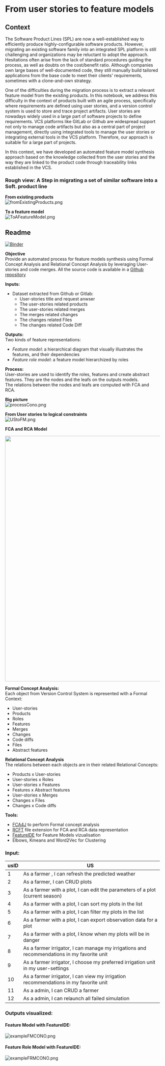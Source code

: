 # From user stories to feature models
## Context
The Software Product Lines (SPL) are now a well-established way to efficiently produce highly-configurable software products. However, migrating an existing software family into an integrated SPL platform is still challenging and organizations may be reluctant to adopt the approach. Hesitations often arise from the lack of standard procedures guiding the process, as well as doubts on the cost/benefit ratio. Although companies own large bases of well-documented code, they still manually build tailored applications from the base code to meet their clients' requirements, sometimes with a clone-and-own strategy.

One of the difficulties during the migration process is to extract a relevant feature model from the existing products. In this notebook, we address this difficulty in the context of products built with an agile process, specifically where requirements are defined using user stories, and a version control system  is used to store and trace project artifacts. User stories are nowadays widely used in a large part of software projects to define requirements. VCS platforms like GitLab or Github are widespread support not only to manage code artifacts but also as a central part of project management, directly using integrated tools to manage the user stories or integrating external tools in the VCS platform. Therefore, our approach is suitable for a large part of projects.

In this context, we have developed an automated feature model synthesis approach based on the knowledge collected from the user stories and the way they are linked to the product code through traceability links established in the VCS.

### Rough view: A Step in migrating a set of similar software into a Soft. product line

**From existing products**  
![fromExistingProducts.png](https://raw.githubusercontent.com/Hyrlos/CoNoConcepts_ThomasGEORGES_LIRMM/master/fromExistingProducts.png)  


**To a feature model**  
![ToAFeatureModel.png](https://raw.githubusercontent.com/Hyrlos/CoNoConcepts_ThomasGEORGES_LIRMM/master/ToAFeatureModel.png)  

## Readme

[![Binder](https://mybinder.org/badge_logo.svg)](https://mybinder.org/v2/gh/Hyrlos/CoNoConcepts_ThomasGEORGES_LIRMM/HEAD?labpath=CoNoConcepts_ThomasGEORGES_LIRMM%20.ipynb)

**Objective**   
Provide an automated process for feature models synthesis using Formal Concept Analysis and Relational Concept Analysis by leveraging User-stories and code merges.
All the source code is available in a [Github repository](https://github.com/Hyrlos/CoNoConcepts_ThomasGEORGES_LIRMM)

**Inputs:**  
- Dataset extracted from Github or Gitlab:
  - User-stories title and request anwser
  - The user-stories related products
  - The user-stories related merges
  - The merges related changes
  - The changes related Files
  - The changes related Code Diff
  
**Outputs:**  
Two kinds of feature representations:
- *Feature model*: a hierarchical diagram that visually illustrates the features, and their dependencies
- *Feature role model*: a feature model hierarchized by roles

**Process:**  
User-stories are used to identify the roles, features and create abstract features. They are the nodes and the leafs on the outputs models.  
The relations between the nodes and leafs are computed with FCA and RCA.

**Big picture**  
![processCono.png](https://raw.githubusercontent.com/Hyrlos/CoNoConcepts_ThomasGEORGES_LIRMM/master/images/processCono.png)  

**From User stories to logical constraints**   
![UStoFM.png](https://raw.githubusercontent.com/Hyrlos/CoNoConcepts_ThomasGEORGES_LIRMM/master/images/UStoFM.png)  



**FCA and RCA Model**  
<div>
<img src="https://raw.githubusercontent.com/Hyrlos/CoNoConcepts_ThomasGEORGES_LIRMM/master/images/USFeatureFCA.png" width="800"/>
</div>

**Formal Concept Analysis:**  
Each object from Version Control System is represented with a Formal Context:   
- User-stories
- Products
- Roles
- Features
- Merges
- Changes
- Code diffs
- Files
- Abstract features

**Relational Concept Analysis**  
The relations between each objects are in their related Relational Concepts:  
- Products x User-stories  
- User-stories x Roles
- User-stories x Features
- Features x Abstract features
- User-stories x Merges
- Changes x Files
- Changes x Code diffs

**Tools:**
- [FCA4J](https://www.lirmm.fr/fca4j/Introduction.html) to perform Formal concept analysis
- [RCFT](https://www.lirmm.fr/fca4j/Family.html) file extension for FCA and RCA data representation
- [FeatureIDE](https://featureide.github.io/) for Feature Models vizualisation
- Elbows, Kmeans and Word2Vec for Clustering 

### Input:

| usID     | US                                                                                  |
|----------|--------------------------------------------------------------------------------------------|
| 1        | As a farmer , I can refresh the predicted weather                                          |
| 2        | As a farmer, I can CRUD plots                                                              |
| 3        | As a farmer with a plot, I can edit the parameters of a plot (current season)              |
| 4        | As a farmer with a plot, I can sort my plots in the list                                   |
| 5        | As a farmer with a plot, I can filter my plots in the list                                 |
| 6        | As a farmer with a plot, I can export observation data for a plot                          |
| 7        | As a farmer with a plot, I know when my plots will be in danger                            |
| 8        | As a farmer irrigator, I can manage my irrigations and recommendations in my favorite unit |
| 9        | As a farmer irrigator, I choose my preferred irrigation unit in my user-settings           |
| 10       | As a farmer irrigator, I can view my irrigation recommendations in my favorite unit        |
| 11       | As a admin, I can CRUD a farmer                                                            |
| 12       | As a admin, I can relaunch all failed simulation                                           |


### Outputs visualized:
#### Feature Model with FeatureIDE:
![exampleFMCONO.png](https://raw.githubusercontent.com/Hyrlos/CoNoConcepts_ThomasGEORGES_LIRMM/master/images/exampleFMCONO.png)

#### Feature Role Model with FeatureIDE:
![exampleFRMCONO.png](https://raw.githubusercontent.com/Hyrlos/CoNoConcepts_ThomasGEORGES_LIRMM/master/images/exampleFRMCONO.png)


